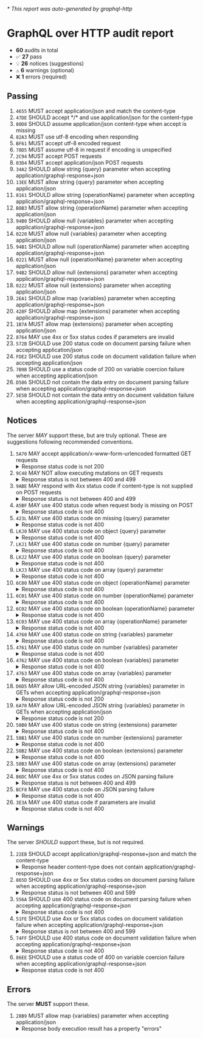 <i>* This report was auto-generated by graphql-http</i>

<h1>GraphQL over HTTP audit report</h1>

<ul>
<li><b>60</b> audits in total</li>
<li><span style="font-family: monospace">✅</span> <b>27</b> pass</li>
<li><span style="font-family: monospace">💡</span> <b>26</b> notices (suggestions)</li>
<li><span style="font-family: monospace">⚠️</span> <b>6</b> warnings (optional)</li>
<li><span style="font-family: monospace">❌</span> <b>1</b> errors (required)</li>
</ul>

<h2>Passing</h2>
<ol>
<li><code>4655</code> MUST accept application/json and match the content-type</li>
<li><code>47DE</code> SHOULD accept */* and use application/json for the content-type</li>
<li><code>80D8</code> SHOULD assume application/json content-type when accept is missing</li>
<li><code>82A3</code> MUST use utf-8 encoding when responding</li>
<li><code>BF61</code> MUST accept utf-8 encoded request</li>
<li><code>78D5</code> MUST assume utf-8 in request if encoding is unspecified</li>
<li><code>2C94</code> MUST accept POST requests</li>
<li><code>03D4</code> MUST accept application/json POST requests</li>
<li><code>34A2</code> SHOULD allow string {query} parameter when accepting application/graphql-response+json</li>
<li><code>13EE</code> MUST allow string {query} parameter when accepting application/json</li>
<li><code>8161</code> SHOULD allow string {operationName} parameter when accepting application/graphql-response+json</li>
<li><code>B8B3</code> MUST allow string {operationName} parameter when accepting application/json</li>
<li><code>94B0</code> SHOULD allow null {variables} parameter when accepting application/graphql-response+json</li>
<li><code>0220</code> MUST allow null {variables} parameter when accepting application/json</li>
<li><code>94B1</code> SHOULD allow null {operationName} parameter when accepting application/graphql-response+json</li>
<li><code>0221</code> MUST allow null {operationName} parameter when accepting application/json</li>
<li><code>94B2</code> SHOULD allow null {extensions} parameter when accepting application/graphql-response+json</li>
<li><code>0222</code> MUST allow null {extensions} parameter when accepting application/json</li>
<li><code>2EA1</code> SHOULD allow map {variables} parameter when accepting application/graphql-response+json</li>
<li><code>428F</code> SHOULD allow map {extensions} parameter when accepting application/graphql-response+json</li>
<li><code>1B7A</code> MUST allow map {extensions} parameter when accepting application/json</li>
<li><code>8764</code> MAY use 4xx or 5xx status codes if parameters are invalid</li>
<li><code>572B</code> SHOULD use 200 status code on document parsing failure when accepting application/json</li>
<li><code>FDE2</code> SHOULD use 200 status code on document validation failure when accepting application/json</li>
<li><code>7B9B</code> SHOULD use a status code of 200 on variable coercion failure when accepting application/json</li>
<li><code>D586</code> SHOULD not contain the data entry on document parsing failure when accepting application/graphql-response+json</li>
<li><code>5E5B</code> SHOULD not contain the data entry on document validation failure when accepting application/graphql-response+json</li>
</ol>

<h2>Notices</h2>
The server <i>MAY</i> support these, but are truly optional. These are suggestions following recommended conventions.
<ol>
<li><code>5A70</code> MAY accept application/x-www-form-urlencoded formatted GET requests
<details>
<summary>Response status code is not 200</summary>
<pre><code class="lang-json">{
  "statusText": "Server Error",
  "status": 500,
  "headers": {
    "server": "Jetty(11.0.20)",
    "date": "<timestamp>",
    "content-type": "text/html;charset=iso-8859-1",
    "content-length": "743",
    "connection": "close",
    "cache-control": "must-revalidate,no-cache,no-store"
  },
  "body": "<html omitted>"
}
</code></pre>
</details>
</li>
<li><code>9C48</code> MAY NOT allow executing mutations on GET requests
<details>
<summary>Response status is not between 400 and 499</summary>
<pre><code class="lang-json">{
  "statusText": "Server Error",
  "status": 500,
  "headers": {
    "server": "Jetty(11.0.20)",
    "date": "<timestamp>",
    "connection": "close",
    "cache-control": "must-revalidate,no-cache,no-store"
  },
  "body": null
}
</code></pre>
</details>
</li>
<li><code>9ABE</code> MAY respond with 4xx status code if content-type is not supplied on POST requests
<details>
<summary>Response status is not between 400 and 499</summary>
<pre><code class="lang-json">{
  "statusText": "Server Error",
  "status": 500,
  "headers": {
    "server": "Jetty(11.0.20)",
    "date": "<timestamp>",
    "content-type": "text/html;charset=iso-8859-1",
    "content-length": "743",
    "connection": "close",
    "cache-control": "must-revalidate,no-cache,no-store"
  },
  "body": "<html omitted>"
}
</code></pre>
</details>
</li>
<li><code>A5BF</code> MAY use 400 status code when request body is missing on POST
<details>
<summary>Response status code is not 400</summary>
<pre><code class="lang-json">{
  "statusText": "Server Error",
  "status": 500,
  "headers": {
    "server": "Jetty(11.0.20)",
    "date": "<timestamp>",
    "content-type": "text/html;charset=iso-8859-1",
    "content-length": "743",
    "connection": "close",
    "cache-control": "must-revalidate,no-cache,no-store"
  },
  "body": "<html omitted>"
}
</code></pre>
</details>
</li>
<li><code>423L</code> MAY use 400 status code on missing {query} parameter
<details>
<summary>Response status code is not 400</summary>
<pre><code class="lang-json">{
  "statusText": "Server Error",
  "status": 500,
  "headers": {
    "server": "Jetty(11.0.20)",
    "date": "<timestamp>",
    "connection": "close",
    "cache-control": "must-revalidate,no-cache,no-store"
  },
  "body": null
}
</code></pre>
</details>
</li>
<li><code>LKJ0</code> MAY use 400 status code on object {query} parameter
<details>
<summary>Response status code is not 400</summary>
<pre><code class="lang-json">{
  "statusText": "Server Error",
  "status": 500,
  "headers": {
    "server": "Jetty(11.0.20)",
    "date": "<timestamp>",
    "content-type": "text/html;charset=iso-8859-1",
    "content-length": "743",
    "connection": "close",
    "cache-control": "must-revalidate,no-cache,no-store"
  },
  "body": "<html omitted>"
}
</code></pre>
</details>
</li>
<li><code>LKJ1</code> MAY use 400 status code on number {query} parameter
<details>
<summary>Response status code is not 400</summary>
<pre><code class="lang-json">{
  "statusText": "Server Error",
  "status": 500,
  "headers": {
    "server": "Jetty(11.0.20)",
    "date": "<timestamp>",
    "content-type": "text/html;charset=iso-8859-1",
    "content-length": "743",
    "connection": "close",
    "cache-control": "must-revalidate,no-cache,no-store"
  },
  "body": "<html omitted>"
}
</code></pre>
</details>
</li>
<li><code>LKJ2</code> MAY use 400 status code on boolean {query} parameter
<details>
<summary>Response status code is not 400</summary>
<pre><code class="lang-json">{
  "statusText": "Server Error",
  "status": 500,
  "headers": {
    "server": "Jetty(11.0.20)",
    "date": "<timestamp>",
    "content-type": "text/html;charset=iso-8859-1",
    "content-length": "743",
    "connection": "close",
    "cache-control": "must-revalidate,no-cache,no-store"
  },
  "body": "<html omitted>"
}
</code></pre>
</details>
</li>
<li><code>LKJ3</code> MAY use 400 status code on array {query} parameter
<details>
<summary>Response status code is not 400</summary>
<pre><code class="lang-json">{
  "statusText": "Server Error",
  "status": 500,
  "headers": {
    "server": "Jetty(11.0.20)",
    "date": "<timestamp>",
    "content-type": "text/html;charset=iso-8859-1",
    "content-length": "743",
    "connection": "close",
    "cache-control": "must-revalidate,no-cache,no-store"
  },
  "body": "<html omitted>"
}
</code></pre>
</details>
</li>
<li><code>6C00</code> MAY use 400 status code on object {operationName} parameter
<details>
<summary>Response status code is not 400</summary>
<pre><code class="lang-json">{
  "statusText": "OK",
  "status": 200,
  "headers": {
    "transfer-encoding": "chunked",
    "server": "Jetty(11.0.20)",
    "date": "<timestamp>",
    "content-type": "application/json"
  },
  "body": {
    "data": {
      "__typename": "Query"
    }
  }
}
</code></pre>
</details>
</li>
<li><code>6C01</code> MAY use 400 status code on number {operationName} parameter
<details>
<summary>Response status code is not 400</summary>
<pre><code class="lang-json">{
  "statusText": "OK",
  "status": 200,
  "headers": {
    "transfer-encoding": "chunked",
    "server": "Jetty(11.0.20)",
    "date": "<timestamp>",
    "content-type": "application/json"
  },
  "body": {
    "data": {
      "__typename": "Query"
    }
  }
}
</code></pre>
</details>
</li>
<li><code>6C02</code> MAY use 400 status code on boolean {operationName} parameter
<details>
<summary>Response status code is not 400</summary>
<pre><code class="lang-json">{
  "statusText": "OK",
  "status": 200,
  "headers": {
    "transfer-encoding": "chunked",
    "server": "Jetty(11.0.20)",
    "date": "<timestamp>",
    "content-type": "application/json"
  },
  "body": {
    "data": {
      "__typename": "Query"
    }
  }
}
</code></pre>
</details>
</li>
<li><code>6C03</code> MAY use 400 status code on array {operationName} parameter
<details>
<summary>Response status code is not 400</summary>
<pre><code class="lang-json">{
  "statusText": "OK",
  "status": 200,
  "headers": {
    "transfer-encoding": "chunked",
    "server": "Jetty(11.0.20)",
    "date": "<timestamp>",
    "content-type": "application/json"
  },
  "body": {
    "data": {
      "__typename": "Query"
    }
  }
}
</code></pre>
</details>
</li>
<li><code>4760</code> MAY use 400 status code on string {variables} parameter
<details>
<summary>Response status code is not 400</summary>
<pre><code class="lang-json">{
  "statusText": "OK",
  "status": 200,
  "headers": {
    "transfer-encoding": "chunked",
    "server": "Jetty(11.0.20)",
    "date": "<timestamp>",
    "content-type": "application/json"
  },
  "body": {
    "data": {
      "__typename": "Query"
    }
  }
}
</code></pre>
</details>
</li>
<li><code>4761</code> MAY use 400 status code on number {variables} parameter
<details>
<summary>Response status code is not 400</summary>
<pre><code class="lang-json">{
  "statusText": "OK",
  "status": 200,
  "headers": {
    "transfer-encoding": "chunked",
    "server": "Jetty(11.0.20)",
    "date": "<timestamp>",
    "content-type": "application/json"
  },
  "body": {
    "data": {
      "__typename": "Query"
    }
  }
}
</code></pre>
</details>
</li>
<li><code>4762</code> MAY use 400 status code on boolean {variables} parameter
<details>
<summary>Response status code is not 400</summary>
<pre><code class="lang-json">{
  "statusText": "OK",
  "status": 200,
  "headers": {
    "transfer-encoding": "chunked",
    "server": "Jetty(11.0.20)",
    "date": "<timestamp>",
    "content-type": "application/json"
  },
  "body": {
    "data": {
      "__typename": "Query"
    }
  }
}
</code></pre>
</details>
</li>
<li><code>4763</code> MAY use 400 status code on array {variables} parameter
<details>
<summary>Response status code is not 400</summary>
<pre><code class="lang-json">{
  "statusText": "OK",
  "status": 200,
  "headers": {
    "transfer-encoding": "chunked",
    "server": "Jetty(11.0.20)",
    "date": "<timestamp>",
    "content-type": "application/json"
  },
  "body": {
    "data": {
      "__typename": "Query"
    }
  }
}
</code></pre>
</details>
</li>
<li><code>D6D5</code> MAY allow URL-encoded JSON string {variables} parameter in GETs when accepting application/graphql-response+json
<details>
<summary>Response status code is not 200</summary>
<pre><code class="lang-json">{
  "statusText": "Server Error",
  "status": 500,
  "headers": {
    "server": "Jetty(11.0.20)",
    "date": "<timestamp>",
    "connection": "close",
    "cache-control": "must-revalidate,no-cache,no-store"
  },
  "body": null
}
</code></pre>
</details>
</li>
<li><code>6A70</code> MAY allow URL-encoded JSON string {variables} parameter in GETs when accepting application/json
<details>
<summary>Response status code is not 200</summary>
<pre><code class="lang-json">{
  "statusText": "Server Error",
  "status": 500,
  "headers": {
    "server": "Jetty(11.0.20)",
    "date": "<timestamp>",
    "content-type": "application/json",
    "content-length": "256",
    "connection": "close",
    "cache-control": "must-revalidate,no-cache,no-store"
  },
  "body": {
    "url": "/graphql",
    "status": "500",
    "servlet": "org.eclipse.jetty.servlet.ServletHandler$Default404Servlet-4a65a1a9",
    "message": "java.lang.AssertionError: Assert failed: (string? query)",
    "cause0": "java.lang.AssertionError: Assert failed: (string? query)"
  }
}
</code></pre>
</details>
</li>
<li><code>58B0</code> MAY use 400 status code on string {extensions} parameter
<details>
<summary>Response status code is not 400</summary>
<pre><code class="lang-json">{
  "statusText": "OK",
  "status": 200,
  "headers": {
    "transfer-encoding": "chunked",
    "server": "Jetty(11.0.20)",
    "date": "<timestamp>",
    "content-type": "application/json"
  },
  "body": {
    "data": {
      "__typename": "Query"
    }
  }
}
</code></pre>
</details>
</li>
<li><code>58B1</code> MAY use 400 status code on number {extensions} parameter
<details>
<summary>Response status code is not 400</summary>
<pre><code class="lang-json">{
  "statusText": "OK",
  "status": 200,
  "headers": {
    "transfer-encoding": "chunked",
    "server": "Jetty(11.0.20)",
    "date": "<timestamp>",
    "content-type": "application/json"
  },
  "body": {
    "data": {
      "__typename": "Query"
    }
  }
}
</code></pre>
</details>
</li>
<li><code>58B2</code> MAY use 400 status code on boolean {extensions} parameter
<details>
<summary>Response status code is not 400</summary>
<pre><code class="lang-json">{
  "statusText": "OK",
  "status": 200,
  "headers": {
    "transfer-encoding": "chunked",
    "server": "Jetty(11.0.20)",
    "date": "<timestamp>",
    "content-type": "application/json"
  },
  "body": {
    "data": {
      "__typename": "Query"
    }
  }
}
</code></pre>
</details>
</li>
<li><code>58B3</code> MAY use 400 status code on array {extensions} parameter
<details>
<summary>Response status code is not 400</summary>
<pre><code class="lang-json">{
  "statusText": "OK",
  "status": 200,
  "headers": {
    "transfer-encoding": "chunked",
    "server": "Jetty(11.0.20)",
    "date": "<timestamp>",
    "content-type": "application/json"
  },
  "body": {
    "data": {
      "__typename": "Query"
    }
  }
}
</code></pre>
</details>
</li>
<li><code>B6DC</code> MAY use 4xx or 5xx status codes on JSON parsing failure
<details>
<summary>Response status is not between 400 and 499</summary>
<pre><code class="lang-json">{
  "statusText": "Server Error",
  "status": 500,
  "headers": {
    "server": "Jetty(11.0.20)",
    "date": "<timestamp>",
    "content-type": "text/html;charset=iso-8859-1",
    "content-length": "26146",
    "connection": "close",
    "cache-control": "must-revalidate,no-cache,no-store"
  },
  "body": "<html omitted>"
}
</code></pre>
</details>
</li>
<li><code>BCF8</code> MAY use 400 status code on JSON parsing failure
<details>
<summary>Response status code is not 400</summary>
<pre><code class="lang-json">{
  "statusText": "Server Error",
  "status": 500,
  "headers": {
    "server": "Jetty(11.0.20)",
    "date": "<timestamp>",
    "content-type": "text/html;charset=iso-8859-1",
    "content-length": "26142",
    "connection": "close",
    "cache-control": "must-revalidate,no-cache,no-store"
  },
  "body": "<html omitted>"
}
</code></pre>
</details>
</li>
<li><code>3E3A</code> MAY use 400 status code if parameters are invalid
<details>
<summary>Response status code is not 400</summary>
<pre><code class="lang-json">{
  "statusText": "Server Error",
  "status": 500,
  "headers": {
    "server": "Jetty(11.0.20)",
    "date": "<timestamp>",
    "content-type": "text/html;charset=iso-8859-1",
    "content-length": "743",
    "connection": "close",
    "cache-control": "must-revalidate,no-cache,no-store"
  },
  "body": "<html omitted>"
}
</code></pre>
</details>
</li>
</ol>

<h2>Warnings</h2>
The server <i>SHOULD</i> support these, but is not required.
<ol>
<li><code>22EB</code> SHOULD accept application/graphql-response+json and match the content-type
<details>
<summary>Response header content-type does not contain application/graphql-response+json</summary>
<pre><code class="lang-json">{
  "statusText": "OK",
  "status": 200,
  "headers": {
    "transfer-encoding": "chunked",
    "server": "Jetty(11.0.20)",
    "date": "<timestamp>",
    "content-type": "application/json"
  },
  "body": {
    "data": {
      "__typename": "Query"
    }
  }
}
</code></pre>
</details>
</li>
<li><code>865D</code> SHOULD use 4xx or 5xx status codes on document parsing failure when accepting application/graphql-response+json
<details>
<summary>Response status is not between 400 and 599</summary>
<pre><code class="lang-json">{
  "statusText": "OK",
  "status": 200,
  "headers": {
    "transfer-encoding": "chunked",
    "server": "Jetty(11.0.20)",
    "date": "<timestamp>",
    "content-type": "application/json"
  },
  "body": {
    "errors": [
      {
        "message": "Failed to parse GraphQL query.",
        "extensions": {
          "errors": [
            {
              "message": "mismatched input '<EOF>' expecting {'query', 'mutation', 'subscription', '...', NameId}",
              "locations": [
                {
                  "line": 1,
                  "column": null
                }
              ]
            }
          ]
        }
      }
    ]
  }
}
</code></pre>
</details>
</li>
<li><code>556A</code> SHOULD use 400 status code on document parsing failure when accepting application/graphql-response+json
<details>
<summary>Response status code is not 400</summary>
<pre><code class="lang-json">{
  "statusText": "OK",
  "status": 200,
  "headers": {
    "transfer-encoding": "chunked",
    "server": "Jetty(11.0.20)",
    "date": "<timestamp>",
    "content-type": "application/json"
  },
  "body": {
    "errors": [
      {
        "message": "Failed to parse GraphQL query.",
        "extensions": {
          "errors": [
            {
              "message": "mismatched input '<EOF>' expecting {'query', 'mutation', 'subscription', '...', NameId}",
              "locations": [
                {
                  "line": 1,
                  "column": null
                }
              ]
            }
          ]
        }
      }
    ]
  }
}
</code></pre>
</details>
</li>
<li><code>51FE</code> SHOULD use 4xx or 5xx status codes on document validation failure when accepting application/graphql-response+json
<details>
<summary>Response status is not between 400 and 599</summary>
<pre><code class="lang-json">{
  "statusText": "OK",
  "status": 200,
  "headers": {
    "transfer-encoding": "chunked",
    "server": "Jetty(11.0.20)",
    "date": "<timestamp>",
    "content-type": "application/json"
  },
  "body": {
    "errors": [
      {
        "message": "Failed to parse GraphQL query.",
        "extensions": {
          "errors": [
            {
              "message": "extraneous input '8' expecting {'query', 'mutation', 'subscription', '...', NameId}",
              "locations": [
                {
                  "line": 1,
                  "column": null
                }
              ]
            }
          ]
        }
      }
    ]
  }
}
</code></pre>
</details>
</li>
<li><code>74FF</code> SHOULD use 400 status code on document validation failure when accepting application/graphql-response+json
<details>
<summary>Response status code is not 400</summary>
<pre><code class="lang-json">{
  "statusText": "OK",
  "status": 200,
  "headers": {
    "transfer-encoding": "chunked",
    "server": "Jetty(11.0.20)",
    "date": "<timestamp>",
    "content-type": "application/json"
  },
  "body": {
    "errors": [
      {
        "message": "Failed to parse GraphQL query.",
        "extensions": {
          "errors": [
            {
              "message": "extraneous input '8' expecting {'query', 'mutation', 'subscription', '...', NameId}",
              "locations": [
                {
                  "line": 1,
                  "column": null
                }
              ]
            }
          ]
        }
      }
    ]
  }
}
</code></pre>
</details>
</li>
<li><code>86EE</code> SHOULD use a status code of 400 on variable coercion failure when accepting application/graphql-response+json
<details>
<summary>Response status code is not 400</summary>
<pre><code class="lang-json">{
  "statusText": "OK",
  "status": 200,
  "headers": {
    "transfer-encoding": "chunked",
    "server": "Jetty(11.0.20)",
    "date": "<timestamp>",
    "content-type": "application/json"
  },
  "body": {
    "data": {
      "__typename": "Query"
    }
  }
}
</code></pre>
</details>
</li>
</ol>

<h2>Errors</h2>
The server <b>MUST</b> support these.
<ol>
<li><code>28B9</code> MUST allow map {variables} parameter when accepting application/json
<details>
<summary>Response body execution result has a property "errors"</summary>
<pre><code class="lang-json">{
  "statusText": "OK",
  "status": 200,
  "headers": {
    "transfer-encoding": "chunked",
    "server": "Jetty(11.0.20)",
    "date": "<timestamp>",
    "content-type": "application/json"
  },
  "body": {
    "errors": [
      {
        "message": "No value was provided for variable `name', which is non-nullable.",
        "locations": [
          {
            "line": 1,
            "column": 30
          }
        ],
        "extensions": {
          "variable-name": "name",
          "field-name": "__type",
          "argument": "__type.name"
        }
      }
    ]
  }
}
</code></pre>
</details>
</li>
</ol>
